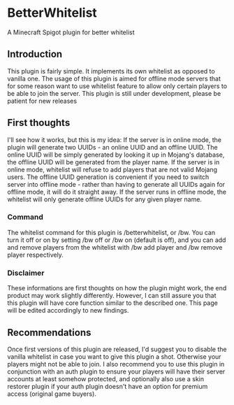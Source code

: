 # BetterWhitelist
A Minecraft Spigot plugin for better whitelist

## Introduction
This plugin is fairly simple. It implements its own whitelist as opposed
to vanilla one. The usage of this plugin is aimed for offline mode servers
that for some reason want to use whitelist feature to allow only certain
players to be able to join the server. This plugin is still under development,
please be patient for new releases

## First thoughts
I'll see how it works, but this is my idea: If the server is in online mode,
the plugin will generate two UUIDs - an online UUID and an offline UUID.
The online UUID will be simply generated by looking it up in Mojang's database,
the offline UUID will be generated from the player name. If the server is
in online mode, whitelist will refuse to add players that are not valid Mojang
users. The offline UUID generation is convenient if you need to switch server
into offline mode - rather than having to generate all UUIDs again for offline
mode, it will do it straight away. If the server runs in offline mode, the
whitelist will only generate offline UUIDs for any given player name.

### Command
The whitelist command for this plugin is /betterwhitelist, or /bw. You can
turn it off or on by setting /bw off or /bw on (default is off), and you
can add and remove players from the whitelist with /bw add player and
/bw remove player respectively.

### Disclaimer
These informations are first thoughts on how the plugin might work, the end
product may work slightly differently. However, I can still assure you that
this plugin will have core function similar to the described one. This page
will be edited accordingly to new findings.

## Recommendations
Once first versions of this plugin are released, I'd suggest you to disable
the vanilla whitelist in case you want to give this plugin a shot. Otherwise
your players might not be able to join. I also recommend you to use this
plugin in conjunction with an auth plugin to ensure your players will have
their server accounts at least somehow protected, and optionally also use
a skin restorer plugin if your auth plugin doesn't have an option for premium
access (original game buyers).

